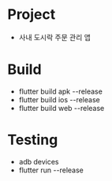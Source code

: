 # Project
- 사내 도시락 주문 관리 앱

# Build

- flutter build apk --release
- flutter build ios --release
- flutter build web --release

# Testing

- adb devices
- flutter run --release
